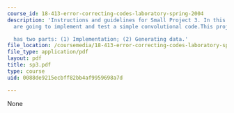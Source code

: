 ```yaml
---
course_id: 18-413-error-correcting-codes-laboratory-spring-2004
description: 'Instructions and guidelines for Small Project 3. In this project,you
  are going to implement and test a simple convolutional code.This project

  has two parts: (1) Implementation; (2) Generating data.'
file_location: /coursemedia/18-413-error-correcting-codes-laboratory-spring-2004/0088de9215ecbff82bb4af9959698a7d_sp3.pdf
file_type: application/pdf
layout: pdf
title: sp3.pdf
type: course
uid: 0088de9215ecbff82bb4af9959698a7d

---
```

None
